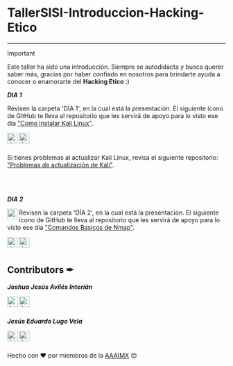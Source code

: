 # TallerSISI-Introduccion-Hacking-Etico
----
> [!IMPORTANT]
> Este taller ha sido una introducción. Siempre se autodidacta y busca querer saber más, gracias por haber confiado en nosotros para brindarte ayuda a conocer o enamorarte del **Hacking Etico** :)


 <p><b><i>DIA 1</i></b></p>
<p>Revisen la carpeta 'DÍA 1', en la cual está la presentación. El siguiente ícono de GitHub te lleva al repositorio que les servirá de apoyo para lo visto ese día <a href="https://github.com/JJoosh/Como-instalar-Kali-LInux/">"Como instalar Kali Linux"</a>.</p>
  <a href="https://github.com/JJoosh/Como-instalar-Kali-LInux/">
    <img align="left" alt="Joshua's Github" width="24px" src="https://cdn.jsdelivr.net/npm/simple-icons@v3/icons/github.svg" />
  </a>

   <a href="https://github.com/aaaimx/TallerSISI-Introduccion-Hacking-Etico/tree/main/Dia%201">
    <img align="left" alt="Joshua's Github" width="24px" src="https://www.svgrepo.com/show/788/folder.svg" />
  </a>
<br><br>
<p>Si tienes problemas al actualizar Kali Linux, revisa el siguiente repositorio: <a href="https://github.com/JESUSLUG/Kali-Update-Problems/">"Problemas de actualización de Kali"</a>.</p>

  
<br><br>

<p><b><i>DIA 2 </b></p>
 <img align="left" width="24px" src="https://github.com/bwks/vendor-icons-svg/blob/master/nmap-logo.svg" /></i>
<p>Revisen la carpeta 'DÍA 2', en la cual está la presentación. El siguiente ícono de GitHub te lleva al repositorio que les servirá de apoyo para lo visto ese día <a href="https://github.com/JESUSLUG/NmapBasics/">"Comandos Basicos de Nmap"</a>.</p>
  <a href="https://github.com/JESUSLUG/NmapBasics/">
    <img align="left" alt="Joshua's Github" width="24px" src="https://cdn.jsdelivr.net/npm/simple-icons@v3/icons/github.svg" />
  </a>

   <a href="https://github.com/aaaimx/TallerSISI-Introduccion-Hacking-Etico/tree/main/Dia%202">
    <img align="left" alt="Joshua's Github" width="24px" src="https://www.svgrepo.com/show/788/folder.svg" />
  </a>
<br><br>



## Contributors ✒

<section id="section-joshua">
  <p><b><i>Joshua Jesús Avilés Interián</i></b></p>
  <a href="https://www.linkedin.com/in/joshaviles/">
    <img align="left" alt="Joshua's LinkedIn" width="24px" src="https://github.com/TheDudeThatCode/TheDudeThatCode/blob/master/Assets/Linkedin.svg" />
  </a>
  <a href="https://github.com/JJoosh/">
    <img align="left" alt="Joshua's Github" width="24px" src="https://cdn.jsdelivr.net/npm/simple-icons@v3/icons/github.svg" />
  </a>
</section>
<br><br>
<section id="section-jesus">
  <p><b><i>Jesús Eduardo Lugo Vela</i></b></p>
  <a href="https://www.linkedin.com/in/jesus-lugo-vela-1778a2260/">
    <img align="left" alt="Jesús LinkedIn" width="24px" src="https://github.com/TheDudeThatCode/TheDudeThatCode/blob/master/Assets/Linkedin.svg" />
  </a>
  <a href="https://github.com/JESUSLUG/">
    <img align="left" alt="Jesús Github" width="24px" src="https://cdn.jsdelivr.net/npm/simple-icons@v3/icons/github.svg" />
  </a>
</section>

<br><br>
<section id="section-footer">
  <p>Hecho con ❤️ por miembros de la <a href="https://github.com/aaaimx">AAAIMX</a> 😊</p>
</section>
